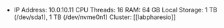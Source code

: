 - IP Address: 10.0.10.11
  CPU Threads: 16
  RAM: 64 GB
  Local Storage: 1 TB (/dev/sda1), 1 TB (/dev/nvme0n1)
  Cluster: [[labpharesio]]